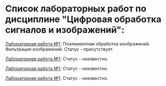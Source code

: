 # Список лабораторных работ по дисциплине "Цифровая обработка сигналов и изображений":

[Лабораторная работа №1](https://github.com/oooNAKooo/BSUIR/tree/main/7%20sem/COSiI/lab_1). Поэлементная обработка изображений. Фильтрация изображений. Статус - присутствует.

[Лабораторная работа №1](https://github.com/oooNAKooo/BSUIR/tree/main/7%20sem/COSiI/lab_2). Статус - неизвестно.

[Лабораторная работа №1](https://github.com/oooNAKooo/BSUIR/tree/main/7%20sem/COSiI/lab_3). Статус - неизвестно.

[Лабораторная работа №1](https://github.com/oooNAKooo/BSUIR/tree/main/7%20sem/COSiI/lab_4). Статус - неизвестно.

